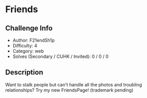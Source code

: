 # Friends

## Challenge Info
- Author: F21endSh1p
- Difficulty: 4
- Category: web
- Solves (Secondary / CUHK / Invited): 0 / 0 / 0 

## Description
Want to stalk people but can't handle all the photos and troubling relationships? Try my new FriendsPage! (trademark pending)
